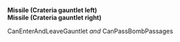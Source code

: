﻿**Missile (Crateria gauntlet left)**  
**Missile (Crateria gauntlet right)**

CanEnterAndLeaveGauntlet *and* CanPassBombPassages
